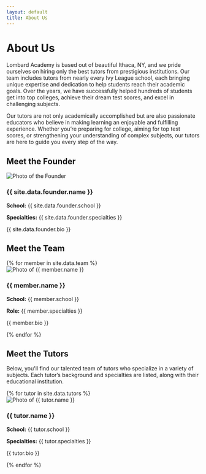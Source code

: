 ```yaml
---
layout: default
title: About Us
---
```


# About Us

Lombard Academy is based out of beautiful Ithaca, NY, and we pride ourselves on hiring only the best tutors from prestigious institutions. Our team includes tutors from nearly every Ivy League school, each bringing unique expertise and dedication to help students reach their academic goals. Over the years, we have successfully helped hundreds of students get into top colleges, achieve their dream test scores, and excel in challenging subjects. 

Our tutors are not only academically accomplished but are also passionate educators who believe in making learning an enjoyable and fulfilling experience. Whether you’re preparing for college, aiming for top test scores, or strengthening your understanding of complex subjects, our tutors are here to guide you every step of the way.

## Meet the Founder

<div class="founder-profile">
    <img src="{{ site.data.founder.image }}" alt="Photo of the Founder" class="founder-photo">
    <div class="founder-info">
        <h3 class="founder-name">{{ site.data.founder.name }}</h3>
        <p class="founder-detail"><strong>School:</strong> {{ site.data.founder.school }}</p>
        <p class="founder-detail"><strong>Specialties:</strong> {{ site.data.founder.specialties }}</p>
        <p class="founder-bio">{{ site.data.founder.bio }}</p>
    </div>
</div>

## Meet the Team

<div class="tutors-grid">
    {% for member in site.data.team %}
    <div class="tutor-card">
        <img src="{{ member.image | relative_url }}" alt="Photo of {{ member.name }}" class="member-photo">
        <h3>{{ member.name }}</h3>
        <p><strong>School:</strong> {{ member.school }}</p>
        <p><strong>Role:</strong> {{ member.specialties }}</p>
        <p>{{ member.bio }}</p>
    </div>
    {% endfor %}
</div>

## Meet the Tutors

Below, you'll find our talented team of tutors who specialize in a variety of subjects. Each tutor’s background and specialties are listed, along with their educational institution.

<div class="tutors-grid">
    {% for tutor in site.data.tutors %}
    <div class="tutor-card">
        <img src="{{ tutor.image | relative_url }}" alt="Photo of {{ tutor.name }}" class="tutor-photo">
        <h3>{{ tutor.name }}</h3>
        <p><strong>School:</strong> {{ tutor.school }}</p>
        <p><strong>Specialties:</strong> {{ tutor.specialties }}</p>
        <p>{{ tutor.bio }}</p>
    </div>
    {% endfor %}
</div>
